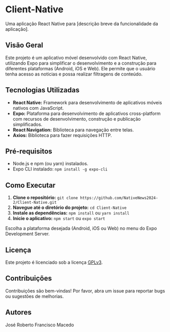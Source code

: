 # Client-Native

Uma aplicação React Native para [descrição breve da funcionalidade da aplicação].

## Visão Geral

Este projeto é um aplicativo móvel desenvolvido com React Native, utilizando Expo para simplificar o desenvolvimento e a construção para diferentes plataformas (Android, iOS e Web). Ele permite que o usuário tenha acesso as noticias e possa realizar filtragens de conteúdo.

## Tecnologias Utilizadas

* **React Native:** Framework para desenvolvimento de aplicativos móveis nativos com JavaScript.
* **Expo:** Plataforma para desenvolvimento de aplicativos cross-platform com recursos de desenvolvimento, construção e publicação simplificados.
* **React Navigation:** Biblioteca para navegação entre telas.
* **Axios:** Biblioteca para fazer requisições HTTP.

## Pré-requisitos

* Node.js e npm (ou yarn) instalados.
* Expo CLI instalado: `npm install -g expo-cli`

## Como Executar

1. **Clone o repositório:** `git clone https://github.com/NativeNews2024-2/Client-Native.git`
2. **Navegue até o diretório do projeto:** `cd Client-Native`
3. **Instale as dependências:** `npm install` ou `yarn install`
4. **Inicie o aplicativo:** `npm start` ou `expo start`

Escolha a plataforma desejada (Android, iOS ou Web) no menu do Expo Development Server.

## Licença

Este projeto é licenciado sob a licença [GPLv3](https://www.gnu.org/licenses/quick-guide-gplv3.html).

## Contribuições

Contribuições são bem-vindas!  Por favor, abra um issue para reportar bugs ou sugestões de melhorias.

## Autores

José Roberto
Francisco Macedo